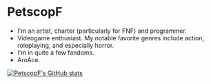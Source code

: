 # PetscopF

* I'm an artist, charter (particularly for FNF) and programmer.
* Videogame enthusiast. My notable favorite genres include action, roleplaying, and especially horror.
* I'm in quite a few fandoms.
* AroAce.

[![PetscopF's GitHub stats](https://github-readme-stats.vercel.app/api?username=PetscopF)](https://github.com/anuraghazra/github-readme-stats)
